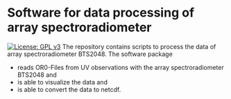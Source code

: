 # Software for data processing of array spectroradiometer 
[![License: GPL v3](https://img.shields.io/badge/License-GPLv3-blue.svg)](https://www.gnu.org/licenses/gpl-3.0)
The repository contains scripts to process the data of array spectroradiometer BTS2048.
The software package 
* reads OR0-Files from UV observations with the array spectroradiometer BTS2048 and 
* is able to visualize the data and
* is able to convert the data to netcdf.